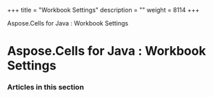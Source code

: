 +++
title = "Workbook Settings" 
description = "" 
weight = 8114 
+++

Aspose.Cells for Java : Workbook Settings  

# Aspose.Cells for Java : Workbook Settings


### Articles in this section

           

 

